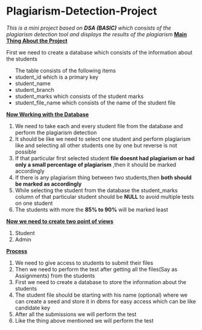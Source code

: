 # Plagiarism-Detection-Project
*This is a mini project based on **DSA (BASIC)** which consists of the plagiarism detection tool and displays the results of the plagiarism*
<u><b>Main Thing About the Project </b> </u>
<p>First we need to create a database which consists of the information about the students</p>
<ul>The table consists of the following items
<li>student_id which is a primary key</li>
<li>student_name</li>
<li>student_branch</li>
<li>student_marks which consists of the student marks</li>
<li>student_file_name which consists of the name of the student file</li>
</ul>
<u><b>Now Working with the Database</b></u>
<ol>
<li>We need to take each and every student file from the database and perform the plagiarism detection</li> 
<li>It should be like we need to select one student and perform plagiarism like and selecting all other students one by one but reverse is not possible</li>
<li>If that particular first selected student <b>file doesnt had plagiarism or had only a small percentage of plagiarism</b> ,then it should be marked accordingly</li>
<li>If there is any plagiarism thing between two students,then <b>both should be marked as accordingly</b></li>
<li>While selecting the student from the database the student_marks column of that particular student should be <b>NULL</b> to avoid multiple tests on one student</li>
<li>The students with more the <b>85% to 90%</b> will be marked least</li>
</ol>
<p><u><b>Now we need to create two point of views</b></u></p>
<ol>
<li>Student</li>
<li>Admin</li>
</ol>
<u><b>Process</b></u>
<ol>
<li>We need to give access to students to submit their files</li>
<li>Then we need to perform the test after getting all the files(Say as Assignments) from the students</li>
<li>First we need to create a database to store the information about the students</li>
<li>The student file should be starting with his name (optional) where we can create a seed and store it in dbms for easy access which can be like candidate key</li>
<li>After all the submissions we will perform the test</li>
<li>Like the thing above mentioned we will perform the test</li>
</ol>
